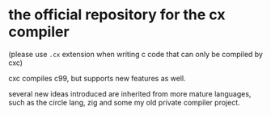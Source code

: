 # the official repository for the cx compiler
(please use `.cx` extension when writing c code that can only be compiled by cxc)

cxc compiles c99, but supports new features as well.

several new ideas introduced are inherited from more mature languages, such as the circle lang, zig and some my old private compiler project.
